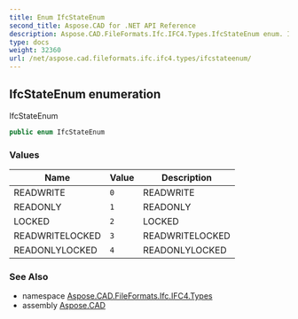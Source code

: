 ```yaml
---
title: Enum IfcStateEnum
second_title: Aspose.CAD for .NET API Reference
description: Aspose.CAD.FileFormats.Ifc.IFC4.Types.IfcStateEnum enum. IfcStateEnum
type: docs
weight: 32360
url: /net/aspose.cad.fileformats.ifc.ifc4.types/ifcstateenum/
---
```

## IfcStateEnum enumeration

IfcStateEnum

```csharp
public enum IfcStateEnum
```

### Values

| Name | Value | Description |
| --- | --- | --- |
| READWRITE | `0` | READWRITE |
| READONLY | `1` | READONLY |
| LOCKED | `2` | LOCKED |
| READWRITELOCKED | `3` | READWRITELOCKED |
| READONLYLOCKED | `4` | READONLYLOCKED |

### See Also

* namespace [Aspose.CAD.FileFormats.Ifc.IFC4.Types](../../aspose.cad.fileformats.ifc.ifc4.types/)
* assembly [Aspose.CAD](../../)


